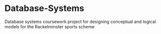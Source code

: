 # Database-Systems
Database systems coursework project for designing conceptual and logical models for the Racketminster sports scheme

